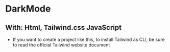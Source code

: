 # DarkMode
## With: Html, Tailwind.css JavaScript


- If you want to create a project like this, to install Tailwind as CLI, be sure to read the official Tailwind website document
